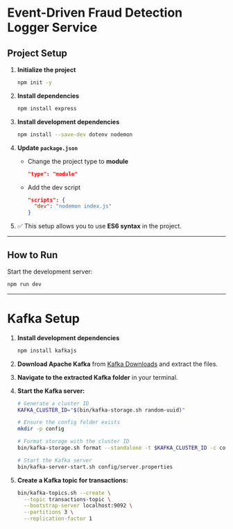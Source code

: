 # Event-Driven Fraud Detection Logger Service

## Project Setup

1. **Initialize the project**
   ```bash
   npm init -y
   ```

2. **Install dependencies**
   ```bash
   npm install express
   ```

3. **Install development dependencies**
   ```bash
   npm install --save-dev dotenv nodemon
   ```

4. **Update `package.json`**
   - Change the project type to **module**
     ```json
     "type": "module"
     ```
   - Add the dev script
     ```json
     "scripts": {
       "dev": "nodemon index.js"
     }
     ```

5. ✅ This setup allows you to use **ES6 syntax** in the project.

---

## How to Run

Start the development server:
```bash
npm run dev
```

---

# Kafka Setup

1. **Install development dependencies**
   ```bash
   npm install kafkajs
   ```

2. **Download Apache Kafka** from [Kafka Downloads](https://kafka.apache.org/downloads) and extract the files.

3. **Navigate to the extracted Kafka folder** in your terminal.

4. **Start the Kafka server:**
   ```bash
   # Generate a cluster ID
   KAFKA_CLUSTER_ID="$(bin/kafka-storage.sh random-uuid)"

   # Ensure the config folder exists
   mkdir -p config

   # Format storage with the cluster ID
   bin/kafka-storage.sh format --standalone -t $KAFKA_CLUSTER_ID -c config/server.properties

   # Start the Kafka server
   bin/kafka-server-start.sh config/server.properties
   ```

6. **Create a Kafka topic for transactions:**
   ```bash
   bin/kafka-topics.sh --create \
     --topic transactions-topic \
     --bootstrap-server localhost:9092 \
     --partitions 3 \
     --replication-factor 1
   ```
